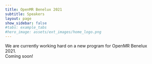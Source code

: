 ```yaml
---
title: OpenMR Benelux 2021
subtitle: Speakers
layout: page
show_sidebar: false
#tabs: example_tabs
#hero_image: assets/ext_images/home_logo.png
---
```


We are currently working hard on a new program for OpenMR Benelux 2021. <br>Coming soon!


